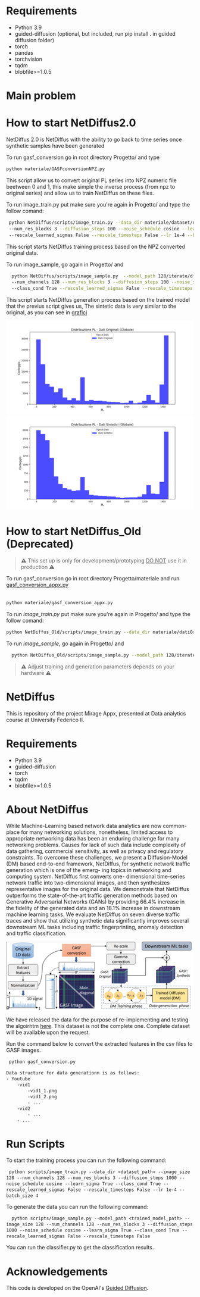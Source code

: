 # Requirements

- Python 3.9
- guided-diffusion (optional, but included, run pip install . in guided diffusion folder)
- torch
- pandas
- torchvision
- tqdm
- blobfile>=1.0.5

# Main problem


# How to start NetDiffus2.0
NetDiffus 2.0 is NetDiffus with the ability to go back to time series once synthetic samples have been generated

To run gasf_conversion go in root directory Progetto/ and type 

```bash
python materiale/GASFconversionNPZ.py

```
This script allow us to convert original PL series into NPZ numeric file beetween 0 and 1, this make simple the
inverse process (from npz to original series) and allow us to train NetDiffus on these files.

To run image_train.py put make sure you're again in Progetto/ and type the follow comand:

```bash
 python NetDiffus/scripts/image_train.py --data_dir materiale/dataset/datasetConNPZ --image_size 10 --num_channels 128 
 --num_res_blocks 3 --diffusion_steps 100 --noise_schedule cosine --learn_sigma True --class_cond True 
 --rescale_learned_sigmas False --rescale_timesteps False --lr 1e-4 --batch_size 4
```
This script starts NetDiffus training process based on the NPZ converted original data.


To run image_sample, go again in Progetto/ and

```bash
  python NetDiffus/scripts/image_sample.py  --model_path 128/iterate/df/synth_models/model001000.pt --image_size 10 
  --num_channels 128 --num_res_blocks 3 --diffusion_steps 100 --noise_schedule cosine --learn_sigma True 
  --class_cond True --rescale_learned_sigmas False --rescale_timesteps False
```
This script starts NetDiffus generation process based on the trained model that the previus script gives us,
The sintetic data is very similar to the original, as you can see in [grafici](materiale/GraficiDistribuzione/Grafici)

<img src="materiale/GraficiDistribuzione/Grafici/Globale/Confronto_Originale_Globale.png">
<img src="materiale/GraficiDistribuzione/Grafici/Globale/Confronto_Sintetico_Globale.png">



# How to start NetDiffus_Old (Deprecated)

> :warning: This set up is only for development/prototyping <u>DO NOT</u> use it in production :warning:


To run gasf_conversion go in root directory Progetto/materiale and run [gasf_conversion_appx.py](materiale/gasf_conversion_appx.py)

```bash

python materiale/gasf_conversion_appx.py 

```


To run _image_train.py_ put make sure you're again in Progetto/ and type the follow comand:

```bash
python NetDiffus_Old/scripts/image_train.py --data_dir materiale/datiOriginali_GASF --image_size 128 --num_channels 128 --num_res_blocks 3 --diffusion_steps 100 --noise_schedule cosine --learn_sigma True --class_cond True --rescale_learned_sigmas False --rescale_timesteps False --lr 5e-5 --batch_size 1
```

To run _image_sample_, go again in Progetto/ and

```bash
  python NetDiffus_Old/scripts/image_sample.py --model_path 128/iterate/df/synth_models/model003000.pt --image_size 10 --num_channels 128 --num_res_blocks 3 --diffusion_steps 100 --noise_schedule cosine --learn_sigma True --class_cond True --rescale_learned_sigmas False --rescale_timesteps False
```
> :warning: Adjust training and generation parameters depends on your hardware :warning:

# NetDiffus
This is repository of the project Mirage Appx, presented at Data analytics course at University Federico II.

# Requirements

- Python 3.9
- guided-diffusion
- torch
- tqdm
- blobfile>=1.0.5

# About NetDiffus

While Machine-Learning based network data analytics are now common-
place for many networking solutions, nonetheless, limited access to appropriate
networking data has been an enduring challenge for many networking problems.
Causes for lack of such data include complexity of data gathering, commercial
sensitivity, as well as privacy and regulatory constraints. To overcome these
challenges, we present a Diffusion-Model (DM) based end-to-end framework,
NetDiffus, for synthetic network traffic generation which is one of the emerg-
ing topics in networking and computing system. NetDiffus first converts one-
dimensional time-series network traffic into two-dimensional images, and then
synthesizes representative images for the original data. We demonstrate that
NetDiffus outperforms the state-of-the-art traffic generation methods based on
Generative Adversarial Networks (GANs) by providing 66.4% increase in the
fidelity of the generated data and an 18.1% increase in downstream machine
learning tasks. We evaluate NetDiffus on seven diverse traffic traces and show
that utilizing synthetic data significantly improves several downstream ML tasks
including traffic fingerprinting, anomaly detection and traffic classification.

<img src="img.png">

We have released the data for the purpose of re-implementing and testing the algoirhtm [here](https://drive.google.com/drive/folders/1qoNrghez1vffgApGe9SnUXSzV9fx6unz?usp=sharing). This dataset is not the complete one. Complete dataset will be available upon the request.

Run the command below to convert the extracted features in the csv files to GASF images.
```commandline
 python gasf_conversion.py
```

    Data structure for data generationn is as follows:
    - Youtube
        -vid1
            -vid1_1.png
            -vid1_2.png
            - ...
        -vid2
            - ...
        - ...

# Run Scripts

To start the training process you can run the following command:

```commandline
 python scripts/image_train.py --data_dir <dataset_path> --image_size 128 --num_channels 128 --num_res_blocks 3 --diffusion_steps 1000 --noise_schedule cosine --learn_sigma True --class_cond True --rescale_learned_sigmas False --rescale_timesteps False --lr 1e-4 --batch_size 4
```

To generate the data you can run the following command:

```commandline
  python scripts/image_sample.py --model_path <trained_model_path> --image_size 128 --num_channels 128 --num_res_blocks 3 --diffusion_steps 1000 --noise_schedule cosine --learn_sigma True --class_cond True --rescale_learned_sigmas False --rescale_timesteps False
```

You can run the classifier.py to get the classification results.

# Acknowledgements
This code is developed on the OpenAI's [Guided Diffusion](https://github.com/openai/guided-diffusion).

